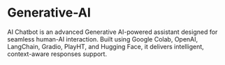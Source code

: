 # Generative-AI
 AI Chatbot is an advanced Generative AI-powered assistant designed for seamless human-AI interaction. Built using Google Colab, OpenAI, LangChain, Gradio, PlayHT, and Hugging Face, it delivers intelligent, context-aware responses support.
